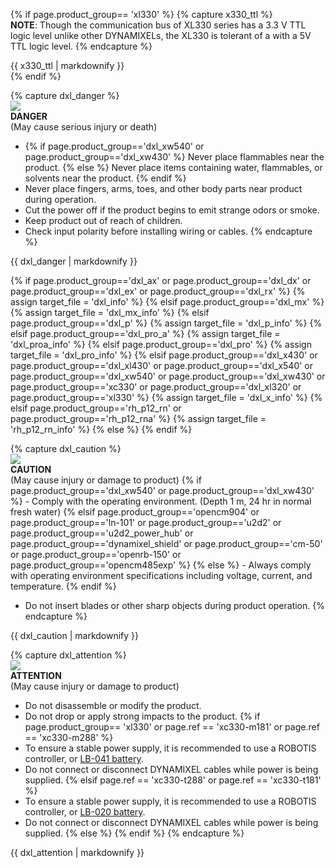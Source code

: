 {% if page.product_group== 'xl330' %}
{% capture x330_ttl %}  
**NOTE**: Though the communication bus of XL330 series has a 3.3 V TTL logic level unlike other DYNAMIXELs, the XL330 is tolerant of a with a 5V TTL logic level.
{% endcapture %}
<div class="notice">{{ x330_ttl | markdownify }}</div>
{% endif %}

{% capture dxl_danger %}  
![](/assets/images/icon_warning.png)  
**DANGER**  
(May cause serious injury or death)

- {% if page.product_group=='dxl_xw540' or page.product_group=='dxl_xw430' %} Never place flammables near the product. {% else %} Never place items containing water, flammables, or solvents near the product. {% endif %}
- Never place fingers, arms, toes, and other body parts near product during operation.
- Cut the power off if the product begins to emit strange odors or smoke.
- Keep product out of reach of children.
- Check input polarity before installing wiring or cables.
{% endcapture %}
<div class="notice--danger">{{ dxl_danger | markdownify }}</div>

{% if page.product_group=='dxl_ax' or page.product_group=='dxl_dx' or page.product_group=='dxl_ex' or page.product_group=='dxl_rx' %}
{% assign target_file = 'dxl_info' %}
{% elsif page.product_group=='dxl_mx' %}
{% assign target_file = 'dxl_mx_info' %}
{% elsif page.product_group=='dxl_p' %}
{% assign target_file = 'dxl_p_info' %}
{% elsif page.product_group=='dxl_pro_a' %}
{% assign target_file = 'dxl_proa_info' %}
{% elsif page.product_group=='dxl_pro' %}
{% assign target_file = 'dxl_pro_info' %}
{% elsif page.product_group=='dxl_x430' or page.product_group=='dxl_xl430' or page.product_group=='dxl_x540' or page.product_group=='dxl_xw540' or page.product_group=='dxl_xw430' or page.product_group=='xc330' or page.product_group=='dxl_xl320' or page.product_group=='xl330' %}
{% assign target_file = 'dxl_x_info' %}
{% elsif page.product_group=='rh_p12_rn' or page.product_group=='rh_p12_rna' %}
{% assign target_file = 'rh_p12_rn_info' %}
{% else %}
{% endif %}

{% capture dxl_caution %}  
![](/assets/images/icon_warning.png)  
**CAUTION**  
(May cause injury or damage to product)
{% if page.product_group=='dxl_xw540' or page.product_group=='dxl_xw430' %} - Comply with the operating environment. (Depth 1 m, 24 hr in normal fresh water) {% elsif page.product_group=='opencm904' or page.product_group=='ln-101' or page.product_group=='u2d2' or page.product_group=='u2d2_power_hub' or page.product_group=='dynamixel_shield' or page.product_group=='cm-50' or page.product_group=='openrb-150' or page.product_group=='opencm485exp' %} {% else %} - Always comply with operating environment specifications including voltage, current, and temperature. {% endif %}
- Do not insert blades or other sharp objects during product operation.
{% endcapture %}
<div class="notice--warning">{{ dxl_caution | markdownify }}</div>

{% capture dxl_attention %}  
![](/assets/images/icon_warning.png)  
**ATTENTION**  
(May cause injury or damage to product)
- Do not disassemble or modify the product.
- Do not drop or apply strong impacts to the product.
{% if page.product_group== 'xl330' or page.ref == 'xc330-m181' or page.ref == 'xc330-m288' %}
- To ensure a stable power supply, it is recommended to use a ROBOTIS controller, or [LB-041 battery](http://en.robotis.com/shop_en/item.php?it_id=903-0220-001).
- Do not connect or disconnect DYNAMIXEL cables while power is being supplied.
{% elsif page.ref == 'xc330-t288' or page.ref == 'xc330-t181' %}
- To ensure a stable power supply, it is recommended to use a ROBOTIS controller, or [LB-020 battery](http://en.robotis.com/shop_en/item.php?it_id=903-0277-000).
- Do not connect or disconnect DYNAMIXEL cables while power is being supplied.
{% else %}
{% endif %}
{% endcapture %}
<div class="notice--warning">{{ dxl_attention | markdownify }}</div>
